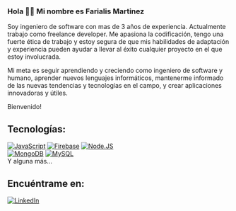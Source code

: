 ### Hola 👋🏼 Mi nombre es Farialis Martinez

Soy ingeniero de software con mas de 3 años de experiencia. Actualmente trabajo como freelance developer. Me apasiona la 
codificación, tengo una fuerte ética de trabajo y estoy segura de que mis habilidades de adaptación y 
experiencia pueden ayudar a llevar al éxito cualquier proyecto en el que estoy involucrada.

Mi meta es seguir aprendiendo y creciendo como ingeniero de software y humano, aprender nuevos 
lenguajes informáticos, mantenerme informado de las nuevas tendencias y tecnologías en el campo, y 
crear aplicaciones innovadoras y útiles. 

Bienvenido!

## Tecnologías:

[![JavaScript](https://img.shields.io/badge/JavaScript-F7DF1E?style=for-the-badge&logo=javascript&logoColor=white&labelColor=101010)]()
[![Firebase](https://img.shields.io/badge/Firebase-FFCA28?style=for-the-badge&logo=firebase&logoColor=white&labelColor=101010)]()
[![Node.JS](https://img.shields.io/badge/Node.JS-339933?style=for-the-badge&logo=node.js&logoColor=white&labelColor=101010)]()
</br>
[![MongoDB](https://img.shields.io/badge/MongoDB-47A248?style=for-the-badge&logo=mongodb&logoColor=white&labelColor=101010)]()
[![MySQL](https://img.shields.io/badge/MySQL-4479A1?style=for-the-badge&logo=mysql&logoColor=white&labelColor=101010)]()
</br>
Y alguna más...

## Encuéntrame en:

[![LinkedIn](https://img.shields.io/badge/LinkedIn-farialis_Martinez-0077B5?style=for-the-badge&logo=linkedin&logoColor=white&labelColor=101010)](https://www.linkedin.com/in/farialis-martinez/)
<!--
**farizirianov/farizirianov** is a ✨ _special_ ✨ repository because its `README.md` (this file) appears on your GitHub profile.

Here are some ideas to get you started:

- 🔭 I’m currently working on ...
- 🌱 I’m currently learning ...
- 👯 I’m looking to collaborate on ...
- 🤔 I’m looking for help with ...
- 💬 Ask me about ...
- 📫 How to reach me: ...
- 😄 Pronouns: ...
- ⚡ Fun fact: ...
-->

